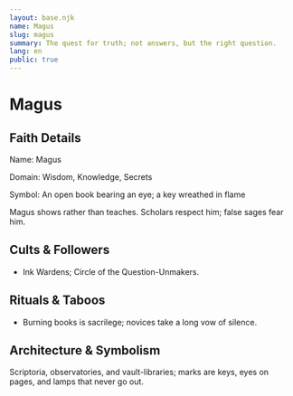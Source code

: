```yaml
---
layout: base.njk
name: Magus
slug: magus
summary: The quest for truth; not answers, but the right question.
lang: en
public: true
---
```


# Magus

## Faith Details

Name: Magus

Domain: Wisdom, Knowledge, Secrets

Symbol: An open book bearing an eye; a key wreathed in flame

Magus shows rather than teaches. Scholars respect him; false sages fear him.

## Cults & Followers

- Ink Wardens; Circle of the Question-Unmakers.

## Rituals & Taboos

- Burning books is sacrilege; novices take a long vow of silence.

## Architecture & Symbolism

Scriptoria, observatories, and vault-libraries; marks are keys, eyes on pages, and lamps that never go out.
